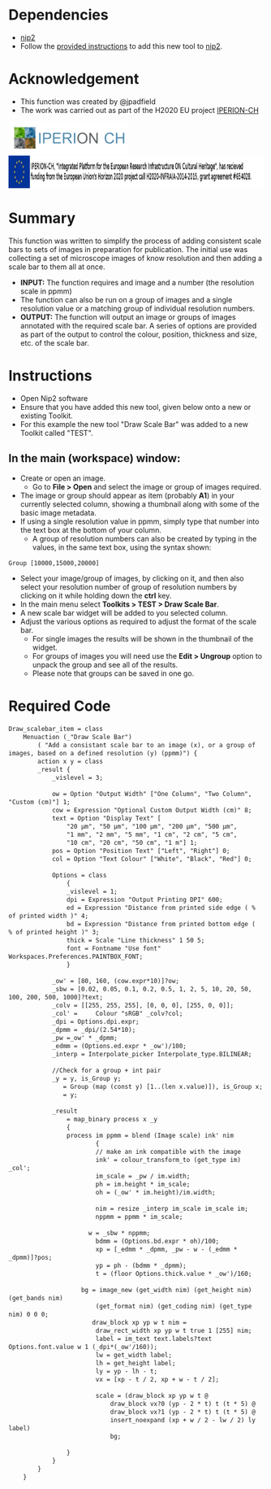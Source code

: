 # Dependencies
* [nip2](https://github.com/libvips/nip2)
* Follow the [provided instructions](https://github.com/jpadfield/nip2-extras/blob/master/README.md) to add this new tool to [nip2](https://github.com/libvips/nip2). 

# Acknowledgement
* This function was created by @jpadfield
* The work was carried out as part of the H2020 EU project [IPERION-CH](http://www.iperionch.eu/)
<img src="https://github.com/jpadfield/nip2-extras/blob/master/images/IPERION-CH_logo_trans.png" height="64" alt="IPERION-CH Logo">
<img src="https://github.com/jpadfield/nip2-extras/blob/master/images/iperion-ch-eu-tag_black.png" height="64" alt="IPERION-CH Grant Info">

# Summary
This function was written to simplify the process of adding consistent scale bars to sets of images in preparation for publication. The initial use was collecting a set of microscope images of know resolution and then adding a scale bar to them all at once.
* **INPUT:** The function requires and image and a number (the resolution scale in ppmm)
* The function can also be run on a group of images and a single resolution value or a matching group of individual resolution numbers.
* **OUTPUT:** The function will output an image or groups of images annotated with the required scale bar. A series of options are provided as part of the output to control the colour, position, thickness and size, etc. of the scale bar.

# Instructions
* Open Nip2 software
* Ensure that you have added this new tool, given below onto a new or existing Toolkit.
* For this example the new tool "Draw Scale Bar" was added to a new Toolkit called "TEST".
## In the main (workspace) window:
* Create or open an image.
  * Go to **File > Open** and select the image or group of images required.
* The image or group should appear as item (probably **A1**) in your currently selected column, showing a thumbnail along with some of the basic image metadata.
* If using a single resolution value in ppmm, simply type that number into the text box at the bottom of your column.
  * A group of resolution numbers can also be created by typing in the values, in the same text box, using the syntax shown:
```
Group [10000,15000,20000]
```
* Select your image/group of images, by clicking on it, and then also select your resolution number of group of resolution numbers by clicking on it while holding down the **ctrl** key.
* In the main menu select **Toolkits > TEST > Draw Scale Bar**.
* A new scale bar widget will be added to you selected column.
* Adjust the various options as required to adjust the format of the scale bar.
  * For single images the results will be shown in the thumbnail of the widget.
  * For groups of images you will need use the **Edit > Ungroup** option to unpack the group and see all of the results.
  * Please note that groups can be saved in one go.



# Required Code
```
Draw_scalebar_item = class 
	Menuaction (_"Draw Scale Bar")
		( "Add a consistant scale bar to an image (x), or a group of images, based on a defined resolution (y) (ppmm)") {
		action x y = class
		_result {
			_vislevel = 3;

			ow = Option "Output Width" ["One Column", "Two Column", "Custom (cm)"] 1;
			cow = Expression "Optional Custom Output Width (cm)" 8;			
			text = Option "Display Text" [
				"20 µm", "50 µm", "100 µm", "200 µm", "500 µm", 
				"1 mm", "2 mm", "5 mm", "1 cm", "2 cm", "5 cm", 
				"10 cm", "20 cm", "50 cm", "1 m"] 1;			
			pos = Option "Position Text" ["Left", "Right"] 0;
			col = Option "Text Colour" ["White", "Black", "Red"] 0;

			Options = class
				{
				_vislevel = 1;
				dpi = Expression "Output Printing DPI" 600;
				ed = Expression "Distance from printed side edge ( % of printed width )" 4;
				bd = Expression "Distance from printed bottom edge (  % of printed height )" 3;
				thick = Scale "Line thickness" 1 50 5;
				font = Fontname "Use font" Workspaces.Preferences.PAINTBOX_FONT;
				}

			_ow' = [80, 160, (cow.expr*10)]?ow;
			_sbw = [0.02, 0.05, 0.1, 0.2, 0.5, 1, 2, 5, 10, 20, 50, 100, 200, 500, 1000]?text;
			_colv = [[255, 255, 255], [0, 0, 0], [255, 0, 0]];
			_col' = 	Colour "sRGB" _colv?col;
			_dpi = Options.dpi.expr;
			_dpmm = _dpi/(2.54*10);
			_pw =_ow' * _dpmm;
			_edmm = (Options.ed.expr * _ow')/100;
			_interp = Interpolate_picker Interpolate_type.BILINEAR;
      
			//Check for a group + int pair
			_y = y, is_Group y;
			   = Group (map (const y) [1..(len x.value)]), is_Group x;
			   = y;

      		_result
				= map_binary process x _y
        		{
				process im ppmm = blend (Image scale) ink' nim        
						{
            			// make an ink compatible with the image
            			ink' = colour_transform_to (get_type im) _col';
						im_scale = _pw / im.width;
						ph = im.height * im_scale;
						oh = (_ow' * im.height)/im.width;
						
						nim = resize _interp im_scale im_scale im;
						nppmm = ppmm * im_scale;
						
			          w = _sbw * nppmm;
						bdmm = (Options.bd.expr * oh)/100;
			  			xp = [_edmm * _dpmm, _pw - w - (_edmm * _dpmm)]?pos;
            			yp = ph - (bdmm * _dpmm);
             			t = (floor Options.thick.value * _ow')/160;

          			bg = image_new (get_width nim) (get_height nim) (get_bands nim)
                 		(get_format nim) (get_coding nim) (get_type nim) 0 0 0;
            		   draw_block xp yp w t nim =
               			draw_rect_width xp yp w t true 1 [255] nim;
            			label = im_text text.labels?text Options.font.value w 1 (_dpi*(_ow'/160));
            			lw = get_width label;
            			lh = get_height label;
            			ly = yp - lh - t;
            			vx = [xp - t / 2, xp + w - t / 2];

						scale = (draw_block xp yp w t @
							draw_block vx?0 (yp - 2 * t) t (t * 5) @
							draw_block vx?1 (yp - 2 * t) t (t * 5) @
							insert_noexpand (xp + w / 2 - lw / 2) ly label)
							bg;

				}
			}
		}
	}
```
